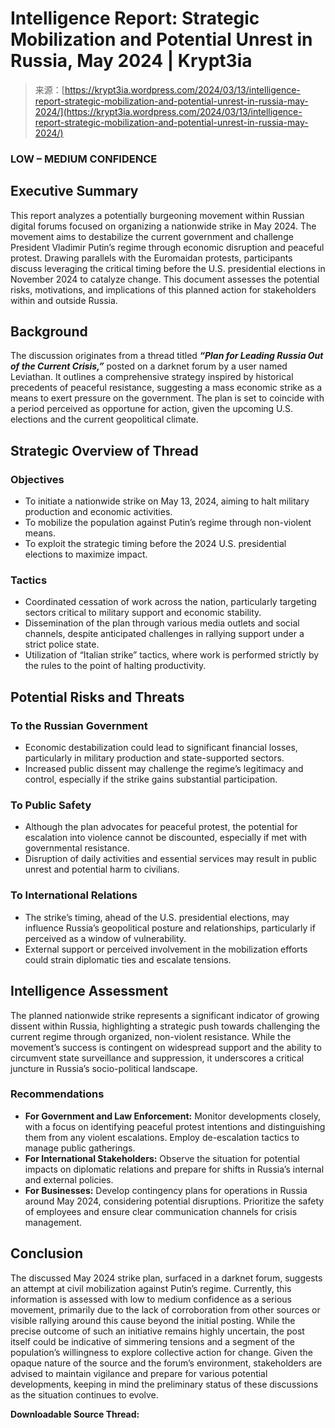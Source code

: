 <!--yml
category: 未分类
date: 2024-05-27 15:02:01
-->

# Intelligence Report: Strategic Mobilization and Potential Unrest in Russia, May 2024 | Krypt3ia

> 来源：[https://krypt3ia.wordpress.com/2024/03/13/intelligence-report-strategic-mobilization-and-potential-unrest-in-russia-may-2024/](https://krypt3ia.wordpress.com/2024/03/13/intelligence-report-strategic-mobilization-and-potential-unrest-in-russia-may-2024/)

### **LOW – MEDIUM CONFIDENCE**

## Executive Summary

This report analyzes a potentially burgeoning movement within Russian digital forums focused on organizing a nationwide strike in May 2024\. The movement aims to destabilize the current government and challenge President Vladimir Putin’s regime through economic disruption and peaceful protest. Drawing parallels with the Euromaidan protests, participants discuss leveraging the critical timing before the U.S. presidential elections in November 2024 to catalyze change. This document assesses the potential risks, motivations, and implications of this planned action for stakeholders within and outside Russia.

## Background

The discussion originates from a thread titled ***“Plan for Leading Russia Out of the Current Crisis,”*** posted on a darknet forum by a user named Leviathan. It outlines a comprehensive strategy inspired by historical precedents of peaceful resistance, suggesting a mass economic strike as a means to exert pressure on the government. The plan is set to coincide with a period perceived as opportune for action, given the upcoming U.S. elections and the current geopolitical climate.

## Strategic Overview of Thread

### Objectives

*   To initiate a nationwide strike on May 13, 2024, aiming to halt military production and economic activities.
*   To mobilize the population against Putin’s regime through non-violent means.
*   To exploit the strategic timing before the 2024 U.S. presidential elections to maximize impact.

### **Tactics**

*   Coordinated cessation of work across the nation, particularly targeting sectors critical to military support and economic stability.
*   Dissemination of the plan through various media outlets and social channels, despite anticipated challenges in rallying support under a strict police state.
*   Utilization of “Italian strike” tactics, where work is performed strictly by the rules to the point of halting productivity.

## Potential Risks and Threats

### **To the Russian Government**

*   Economic destabilization could lead to significant financial losses, particularly in military production and state-supported sectors.
*   Increased public dissent may challenge the regime’s legitimacy and control, especially if the strike gains substantial participation.

### **To Public Safety**

*   Although the plan advocates for peaceful protest, the potential for escalation into violence cannot be discounted, especially if met with governmental resistance.
*   Disruption of daily activities and essential services may result in public unrest and potential harm to civilians.

### **To International Relations**

*   The strike’s timing, ahead of the U.S. presidential elections, may influence Russia’s geopolitical posture and relationships, particularly if perceived as a window of vulnerability.
*   External support or perceived involvement in the mobilization efforts could strain diplomatic ties and escalate tensions.

## Intelligence Assessment

The planned nationwide strike represents a significant indicator of growing dissent within Russia, highlighting a strategic push towards challenging the current regime through organized, non-violent resistance. While the movement’s success is contingent on widespread support and the ability to circumvent state surveillance and suppression, it underscores a critical juncture in Russia’s socio-political landscape.

### **Recommendations**

*   **For Government and Law Enforcement:** Monitor developments closely, with a focus on identifying peaceful protest intentions and distinguishing them from any violent escalations. Employ de-escalation tactics to manage public gatherings.
*   **For International Stakeholders:** Observe the situation for potential impacts on diplomatic relations and prepare for shifts in Russia’s internal and external policies.
*   **For Businesses:** Develop contingency plans for operations in Russia around May 2024, considering potential disruptions. Prioritize the safety of employees and ensure clear communication channels for crisis management.

## Conclusion

The discussed May 2024 strike plan, surfaced in a darknet forum, suggests an attempt at civil mobilization against Putin’s regime. Currently, this information is assessed with low to medium confidence as a serious movement, primarily due to the lack of corroboration from other sources or visible rallying around this cause beyond the initial posting. While the precise outcome of such an initiative remains highly uncertain, the post itself could be indicative of simmering tensions and a segment of the population’s willingness to explore collective action for change. Given the opaque nature of the source and the forum’s environment, stakeholders are advised to maintain vigilance and prepare for various potential developments, keeping in mind the preliminary status of these discussions as the situation continues to evolve.

**Downloadable Source Thread:**